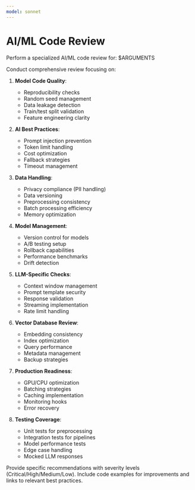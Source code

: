```yaml
---
model: sonnet
---
```


# AI/ML Code Review

Perform a specialized AI/ML code review for: $ARGUMENTS

Conduct comprehensive review focusing on:

1. **Model Code Quality**:
   - Reproducibility checks
   - Random seed management
   - Data leakage detection
   - Train/test split validation
   - Feature engineering clarity

2. **AI Best Practices**:
   - Prompt injection prevention
   - Token limit handling
   - Cost optimization
   - Fallback strategies
   - Timeout management

3. **Data Handling**:
   - Privacy compliance (PII handling)
   - Data versioning
   - Preprocessing consistency
   - Batch processing efficiency
   - Memory optimization

4. **Model Management**:
   - Version control for models
   - A/B testing setup
   - Rollback capabilities
   - Performance benchmarks
   - Drift detection

5. **LLM-Specific Checks**:
   - Context window management
   - Prompt template security
   - Response validation
   - Streaming implementation
   - Rate limit handling

6. **Vector Database Review**:
   - Embedding consistency
   - Index optimization
   - Query performance
   - Metadata management
   - Backup strategies

7. **Production Readiness**:
   - GPU/CPU optimization
   - Batching strategies
   - Caching implementation
   - Monitoring hooks
   - Error recovery

8. **Testing Coverage**:
   - Unit tests for preprocessing
   - Integration tests for pipelines
   - Model performance tests
   - Edge case handling
   - Mocked LLM responses

Provide specific recommendations with severity levels (Critical/High/Medium/Low). Include code examples for improvements and links to relevant best practices.
